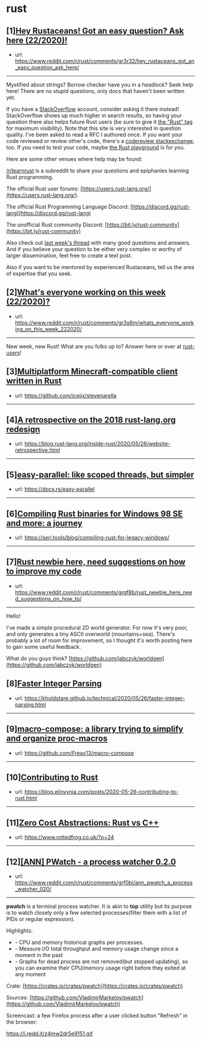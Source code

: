 # rust
## [1][Hey Rustaceans! Got an easy question? Ask here (22/2020)!](https://www.reddit.com/r/rust/comments/gr3r32/hey_rustaceans_got_an_easy_question_ask_here/)
- url: https://www.reddit.com/r/rust/comments/gr3r32/hey_rustaceans_got_an_easy_question_ask_here/
---
Mystified about strings? Borrow checker have you in a headlock? Seek help here! There are no stupid questions, only docs that haven't been written yet.

If you have a [StackOverflow](http://stackoverflow.com/) account, consider asking it there instead! StackOverflow shows up much higher in search results, so having your question there also helps future Rust users (be sure to give it [the "Rust" tag](http://stackoverflow.com/questions/tagged/rust) for maximum visibility). Note that this site is very interested in question quality. I've been asked to read a RFC I authored once. If you want your code reviewed or review other's code, there's a [codereview stackexchange](https://codereview.stackexchange.com/questions/tagged/rust), too. If you need to test your code, maybe [the Rust playground](https://play.rust-lang.org) is for you.

Here are some other venues where help may be found:

[/r/learnrust](https://www.reddit.com/r/learnrust) is a subreddit to share your questions and epiphanies learning Rust programming.

The official Rust user forums: [https://users.rust-lang.org/](https://users.rust-lang.org/).

The official Rust Programming Language Discord: [https://discord.gg/rust-lang](https://discord.gg/rust-lang)

The unofficial Rust community Discord: [https://bit.ly/rust-community](https://bit.ly/rust-community)

Also check out [last week's thread](https://reddit.com/r/rust/comments/glvkc5/hey_rustaceans_got_an_easy_question_ask_here/) with many good questions and answers. And if you believe your question to be either very complex or worthy of larger dissemination, feel free to create a text post.

Also if you want to be mentored by experienced Rustaceans, tell us the area of expertise that you seek.
## [2][What's everyone working on this week (22/2020)?](https://www.reddit.com/r/rust/comments/gr3s6m/whats_everyone_working_on_this_week_222020/)
- url: https://www.reddit.com/r/rust/comments/gr3s6m/whats_everyone_working_on_this_week_222020/
---
New week, new Rust! What are you folks up to? Answer here or over at [rust-users](https://users.rust-lang.org/t/whats-everyone-working-on-this-week-22-2020/43296?u=llogiq)!
## [3][Multiplatform Minecraft-compatible client written in Rust](https://www.reddit.com/r/rust/comments/gris3i/multiplatform_minecraftcompatible_client_written/)
- url: https://github.com/iceiix/stevenarella
---

## [4][A retrospective on the 2018 rust-lang.org redesign](https://www.reddit.com/r/rust/comments/grb31n/a_retrospective_on_the_2018_rustlangorg_redesign/)
- url: https://blog.rust-lang.org/inside-rust/2020/05/26/website-retrospective.html
---

## [5][easy-parallel: like scoped threads, but simpler](https://www.reddit.com/r/rust/comments/grhq9p/easyparallel_like_scoped_threads_but_simpler/)
- url: https://docs.rs/easy-parallel
---

## [6][Compiling Rust binaries for Windows 98 SE and more: a journey](https://www.reddit.com/r/rust/comments/gr0xqa/compiling_rust_binaries_for_windows_98_se_and/)
- url: https://seri.tools/blog/compiling-rust-for-legacy-windows/
---

## [7][Rust newbie here, need suggestions on how to improve my code](https://www.reddit.com/r/rust/comments/grgf8b/rust_newbie_here_need_suggestions_on_how_to/)
- url: https://www.reddit.com/r/rust/comments/grgf8b/rust_newbie_here_need_suggestions_on_how_to/
---
Hello!

I've made a simple procedural 2D world generator. For now it's very poor, and only generates a tiny ASCII overworld (mountains+sea). There's probably a lot of room for improvement, so I thought it's worth posting here to gain some useful feedback.

What do you guys think?  [https://github.com/jabczyk/worldgen](https://github.com/jabczyk/worldgen)
## [8][Faster Integer Parsing](https://www.reddit.com/r/rust/comments/gr8mho/faster_integer_parsing/)
- url: https://kholdstare.github.io/technical/2020/05/26/faster-integer-parsing.html
---

## [9][macro-compose: a library trying to simplify and organize proc-macros](https://www.reddit.com/r/rust/comments/grhgf3/macrocompose_a_library_trying_to_simplify_and/)
- url: https://github.com/Freax13/macro-compose
---

## [10][Contributing to Rust](https://www.reddit.com/r/rust/comments/gr1oel/contributing_to_rust/)
- url: https://blog.elinvynia.com/posts/2020-05-26-contributing-to-rust.html
---

## [11][Zero Cost Abstractions: Rust vs C++](https://www.reddit.com/r/rust/comments/gqw2gj/zero_cost_abstractions_rust_vs_c/)
- url: https://www.rottedfrog.co.uk/?p=24
---

## [12][[ANN] PWatch - a process watcher 0.2.0](https://www.reddit.com/r/rust/comments/grf0bi/ann_pwatch_a_process_watcher_020/)
- url: https://www.reddit.com/r/rust/comments/grf0bi/ann_pwatch_a_process_watcher_020/
---
**pwatch** is a terminal process watcher. It is akin to **top** utility but its purpose is to watch closely only a few selected processes(filter them with a list of PIDs or regular expression).

Highlights:

* \- CPU and memory historical graphs per processes.
* \- Measure I/O total throughput and memory usage change since a moment in the past
* \- Graphs for dead process are not removed(but stopped updating), so you can examine their CPU/memory usage right before they exited at any moment

Crate: [https://crates.io/crates/pwatch](https://crates.io/crates/pwatch)

Sources: [https://github.com/VladimirMarkelov/pwatch](https://github.com/VladimirMarkelov/pwatch)

Screencast: a few Firefox process after a user clicked button "Refresh" in the browser:

https://i.redd.it/z4mw2dr5e9151.gif
